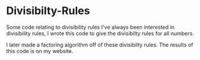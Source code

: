 # Divisibilty-Rules
Some code relating to divisibility rules
I've always been interested in divisibility rules, I wrote this code to give the divisibilty rules for all numbers.

I later made a factoring algorithm off of these divisibilty rules. The results of this code is on my website.
